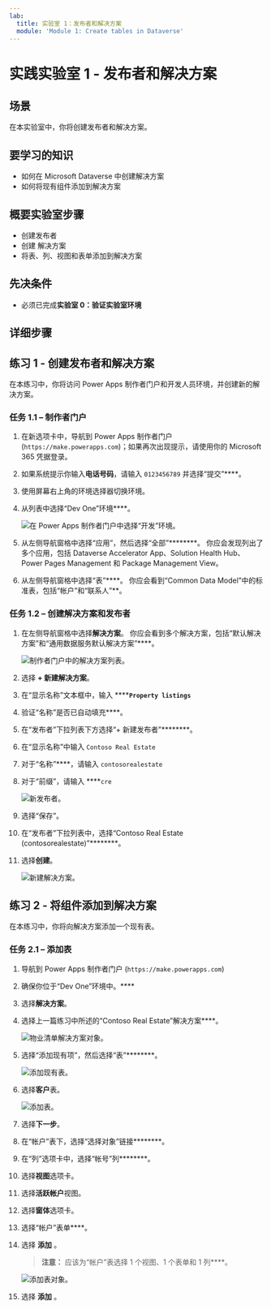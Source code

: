 ```yaml
---
lab:
  title: 实验室 1：发布者和解决方案
  module: 'Module 1: Create tables in Dataverse'
---
```


# 实践实验室 1 - 发布者和解决方案

## 场景

在本实验室中，你将创建发布者和解决方案。

## 要学习的知识

- 如何在 Microsoft Dataverse 中创建解决方案
- 如何将现有组件添加到解决方案

## 概要实验室步骤

- 创建发布者
- 创建  解决方案
- 将表、列、视图和表单添加到解决方案
  
## 先决条件

- 必须已完成**实验室 0：验证实验室环境**

## 详细步骤

## 练习 1 - 创建发布者和解决方案

在本练习中，你将访问 Power Apps 制作者门户和开发人员环境，并创建新的解决方案。

### 任务 1.1 – 制作者门户

1. 在新选项卡中，导航到 Power Apps 制作者门户 (`https://make.powerapps.com`)；如果再次出现提示，请使用你的 Microsoft 365 凭据登录。

1. 如果系统提示你输入**电话号码**，请输入 `0123456789` 并选择“提交”****。

1. 使用屏幕右上角的环境选择器切换环境。

1. 从列表中选择“Dev One”环境****。

    ![在 Power Apps 制作者门户中选择“开发”环境。](../media/select-dev-one-environment.png)

1. 从左侧导航窗格中选择“应用”，然后选择“全部”********。 你应会发现列出了多个应用，包括 Dataverse Accelerator App、Solution Health Hub、Power Pages Management 和 Package Management View。

1. 从左侧导航窗格中选择“表”****。 你应会看到“Common Data Model”中的标准表，包括“帐户”和“联系人”**。

### 任务 1.2 – 创建解决方案和发布者

1. 在左侧导航窗格中选择**解决方案**。 你应会看到多个解决方案，包括“默认解决方案”和“通用数据服务默认解决方案”****。

    ![制作者门户中的解决方案列表。](../media/solutions-list.png)

1. 选择 **+ 新建解决方案**。

1. 在“显示名称”文本框中，输入 ******`Property listings`**

1. 验证“名称”是否已自动填充****。

1. 在“发布者”下拉列表下方选择“+ 新建发布者”********。

1. 在“显示名称”中输入 `Contoso Real Estate`

1. 对于“名称”****，请输入 `contosorealestate`

1. 对于“前缀”，请输入 ****`cre`

    ![新发布者。](../media/new-publisher.png)

1. 选择“保存”。

1. 在“发布者”下拉列表中，选择“Contoso Real Estate (contosorealestate)”********。

1. 选择**创建**。

    ![新建解决方案。](../media/new-solution.png)

## 练习 2 - 将组件添加到解决方案

在本练习中，你将向解决方案添加一个现有表。

### 任务 2.1 – 添加表

1. 导航到 Power Apps 制作者门户 (`https://make.powerapps.com`)

1. 确保你位于“Dev One”环境中。****

1. 选择**解决方案**。

1. 选择上一篇练习中所述的“Contoso Real Estate”解决方案****。

    ![物业清单解决方案对象。](../media/solution-objects.png)

1. 选择“添加现有项”，然后选择“表”********。

    ![添加现有表。](../media/add-existing.png)

1. 选择**客户**表。

    ![添加表。](../media/add-tables.png)

1. 选择**下一步**。

1. 在“帐户”表下，选择“选择对象”链接********。

1. 在“列”选项卡中，选择“帐号”列********。

1. 选择**视图**选项卡。

1. 选择**活跃帐户**视图。

1. 选择**窗体**选项卡。

1. 选择“帐户”表单****。

1. 选择 **添加** 。

    > **注意：** 应该为“帐户”表选择 1 个视图、1 个表单和 1 列****。

    ![添加表对象。](../media/add-objects.png)

1. 选择 **添加** 。
